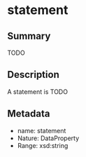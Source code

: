 # statement

## Summary

TODO

## Description

A statement is TODO

## Metadata

- name: statement
- Nature: DataProperty
- Range: xsd:string

